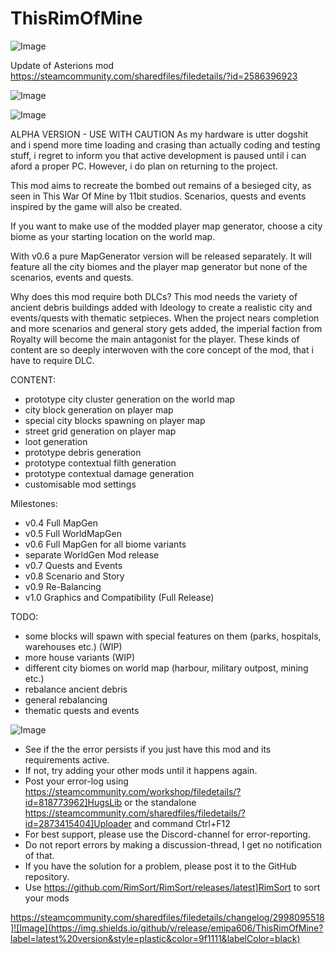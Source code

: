 # ThisRimOfMine

![Image](https://i.imgur.com/buuPQel.png)

Update of Asterions mod https://steamcommunity.com/sharedfiles/filedetails/?id=2586396923

![Image](https://i.imgur.com/pufA0kM.png)

	
![Image](https://i.imgur.com/Z4GOv8H.png)

ALPHA VERSION - USE WITH CAUTION
As my hardware is utter dogshit and i spend more time loading and crasing than actually coding and testing stuff, i regret to inform you that active development is paused until i can aford a proper PC. However, i do plan on returning to the project.

This mod aims to recreate the bombed out remains of a besieged city, as seen in This War Of Mine by 11bit studios. Scenarios, quests and events inspired by the game will also be created.

If you want to make use of the modded player map generator, choose a city biome as your starting location on the world map.

With v0.6 a pure MapGenerator version will be released separately. It will feature all the city biomes and the player map generator but none of the scenarios, events and quests.

Why does this mod require both DLCs?
This mod needs the variety of ancient debris buildings added with Ideology to create a realistic city and events/quests with thematic setpieces. When the project nears completion and more scenarios and general story gets added, the imperial faction from Royalty will become the main antagonist for the player. These kinds of content are so deeply interwoven with the core concept of the mod, that i have to require DLC.

CONTENT:
- prototype city cluster generation on the world map
- city block generation on player map
- special city blocks spawning on player map
- street grid generation on player map
- loot generation
- prototype debris generation
- prototype contextual filth generation
- prototype contextual damage generation
- customisable mod settings

Milestones:
- v0.4 Full MapGen
- v0.5 Full WorldMapGen
- v0.6 Full MapGen for all biome variants
- separate WorldGen Mod release
- v0.7 Quests and Events
- v0.8 Scenario and Story
- v0.9 Re-Balancing
- v1.0 Graphics and Compatibility (Full Release)

TODO:
- some blocks will spawn with special features on them (parks, hospitals, warehouses etc.) (WIP)
- more house variants (WIP)
- different city biomes on world map (harbour, military outpost, mining etc.)
- rebalance ancient debris
- general rebalancing
- thematic quests and events

![Image](https://i.imgur.com/PwoNOj4.png)



-  See if the the error persists if you just have this mod and its requirements active.
-  If not, try adding your other mods until it happens again.
-  Post your error-log using https://steamcommunity.com/workshop/filedetails/?id=818773962]HugsLib or the standalone https://steamcommunity.com/sharedfiles/filedetails/?id=2873415404]Uploader and command Ctrl+F12
-  For best support, please use the Discord-channel for error-reporting.
-  Do not report errors by making a discussion-thread, I get no notification of that.
-  If you have the solution for a problem, please post it to the GitHub repository.
-  Use https://github.com/RimSort/RimSort/releases/latest]RimSort to sort your mods



https://steamcommunity.com/sharedfiles/filedetails/changelog/2998095518]![Image](https://img.shields.io/github/v/release/emipa606/ThisRimOfMine?label=latest%20version&style=plastic&color=9f1111&labelColor=black)

